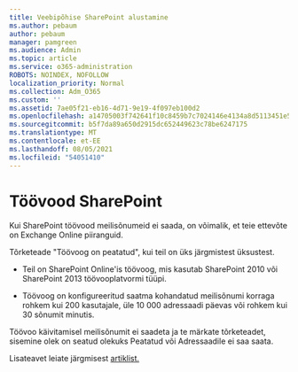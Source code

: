 ```yaml
---
title: Veebipõhise SharePoint alustamine
ms.author: pebaum
author: pebaum
manager: pamgreen
ms.audience: Admin
ms.topic: article
ms.service: o365-administration
ROBOTS: NOINDEX, NOFOLLOW
localization_priority: Normal
ms.collection: Adm_O365
ms.custom: ''
ms.assetid: 7ae05f21-eb16-4d71-9e19-4f097eb100d2
ms.openlocfilehash: a14705003f742641f10c8459b7c7024146e4134a8d5113451e5732cef7326484
ms.sourcegitcommit: b5f7da89a650d2915dc652449623c78be6247175
ms.translationtype: MT
ms.contentlocale: et-EE
ms.lasthandoff: 08/05/2021
ms.locfileid: "54051410"
---
```

# <a name="workflows-in-sharepoint"></a>Töövood SharePoint

Kui SharePoint töövood meilisõnumeid ei saada, on võimalik, et teie ettevõte on Exchange Online piiranguid.

Tõrketeade "Töövoog on peatatud", kui teil on üks järgmistest üksustest.

- Teil on SharePoint Online'is töövoog, mis kasutab SharePoint 2010 või SharePoint 2013 töövooplatvormi tüüpi.

- Töövoog on konfigureeritud saatma kohandatud meilisõnumi korraga rohkem kui 200 kasutajale, üle 10 000 adressaadi päevas või rohkem kui 30 sõnumit minutis.

Töövoo käivitamisel meilisõnumit ei saadeta ja te märkate tõrketeadet, sisemine olek on seatud olekuks Peatatud või Adressaadile ei saa saata.

Lisateavet leiate järgmisest [artiklist.](https://docs.microsoft.com/sharepoint/support/workflows/configured-workflow-fails-running)

